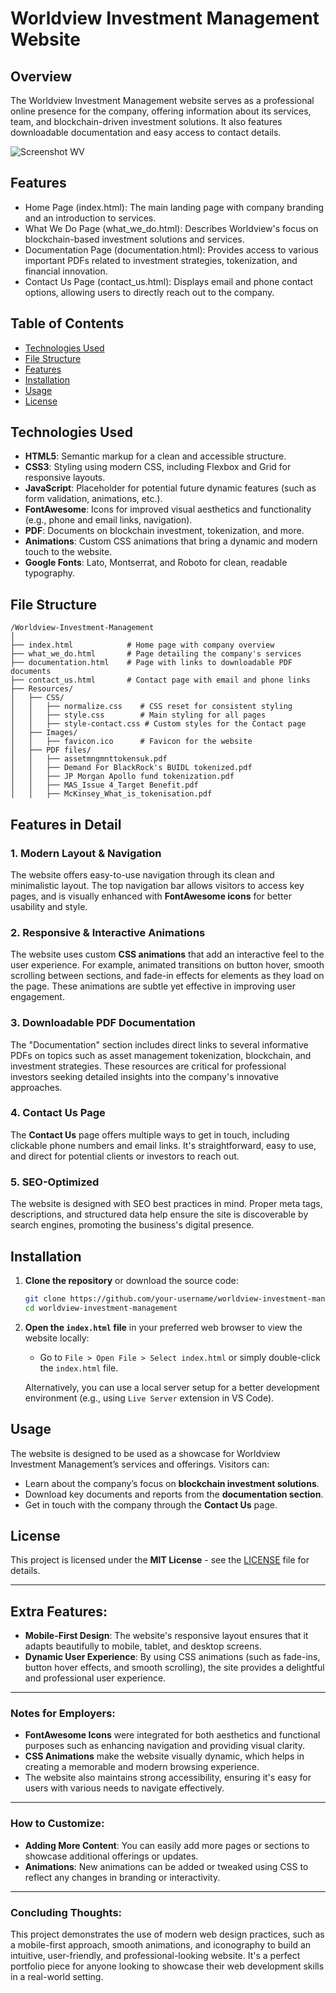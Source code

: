 # Worldview Investment Management Website

## Overview
The Worldview Investment Management website serves as a professional online presence for the company, offering information about its services, team, and blockchain-driven investment solutions. It also features downloadable documentation and easy access to contact details.

![Screenshot WV](https://github.com/user-attachments/assets/dfce8c07-e6c0-4e80-815f-5f6847772771)

## Features
- Home Page (index.html): The main landing page with company branding and an introduction to services.
- What We Do Page (what_we_do.html): Describes Worldview's focus on blockchain-based investment solutions and services.
- Documentation Page (documentation.html): Provides access to various important PDFs related to investment strategies, tokenization, and financial innovation.
- Contact Us Page (contact_us.html): Displays email and phone contact options, allowing users to directly reach out to the company.

## Table of Contents
- [Technologies Used](#technologies-used)
- [File Structure](#file-structure)
- [Features](#features)
- [Installation](#installation)
- [Usage](#usage)
- [License](#license)

## Technologies Used
- **HTML5**: Semantic markup for a clean and accessible structure.
- **CSS3**: Styling using modern CSS, including Flexbox and Grid for responsive layouts.
- **JavaScript**: Placeholder for potential future dynamic features (such as form validation, animations, etc.).
- **FontAwesome**: Icons for improved visual aesthetics and functionality (e.g., phone and email links, navigation).
- **PDF**: Documents on blockchain investment, tokenization, and more.
- **Animations**: Custom CSS animations that bring a dynamic and modern touch to the website.
- **Google Fonts**: Lato, Montserrat, and Roboto for clean, readable typography.

## File Structure
```
/Worldview-Investment-Management
│
├── index.html            # Home page with company overview
├── what_we_do.html       # Page detailing the company's services
├── documentation.html    # Page with links to downloadable PDF documents
├── contact_us.html       # Contact page with email and phone links
├── Resources/
│   ├── CSS/
│   │   ├── normalize.css    # CSS reset for consistent styling
│   │   ├── style.css        # Main styling for all pages
│   │   ├── style-contact.css # Custom styles for the Contact page
│   ├── Images/
│   │   ├── favicon.ico      # Favicon for the website
│   ├── PDF files/
│   │   ├── assetmngmnttokensuk.pdf
│   │   ├── Demand For BlackRock's BUIDL tokenized.pdf
│   │   ├── JP Morgan Apollo fund tokenization.pdf
│   │   ├── MAS_Issue 4_Target Benefit.pdf
│   │   ├── McKinsey_What_is_tokenisation.pdf
```

## Features in Detail

### 1. **Modern Layout & Navigation**
   The website offers easy-to-use navigation through its clean and minimalistic layout. The top navigation bar allows visitors to access key pages, and is visually enhanced with **FontAwesome icons** for better usability and style.

### 2. **Responsive & Interactive Animations**
   The website uses custom **CSS animations** that add an interactive feel to the user experience. For example, animated transitions on button hover, smooth scrolling between sections, and fade-in effects for elements as they load on the page. These animations are subtle yet effective in improving user engagement.

### 3. **Downloadable PDF Documentation**
   The "Documentation" section includes direct links to several informative PDFs on topics such as asset management tokenization, blockchain, and investment strategies. These resources are critical for professional investors seeking detailed insights into the company's innovative approaches.

### 4. **Contact Us Page**
   The **Contact Us** page offers multiple ways to get in touch, including clickable phone numbers and email links. It's straightforward, easy to use, and direct for potential clients or investors to reach out.

### 5. **SEO-Optimized**
   The website is designed with SEO best practices in mind. Proper meta tags, descriptions, and structured data help ensure the site is discoverable by search engines, promoting the business's digital presence.

## Installation
1. **Clone the repository** or download the source code:
   ```bash
   git clone https://github.com/your-username/worldview-investment-management.git
   cd worldview-investment-management
   ```

2. **Open the `index.html` file** in your preferred web browser to view the website locally:
   - Go to `File > Open File > Select index.html` or simply double-click the `index.html` file.

   Alternatively, you can use a local server setup for a better development environment (e.g., using `Live Server` extension in VS Code).

## Usage
The website is designed to be used as a showcase for Worldview Investment Management’s services and offerings. Visitors can:
- Learn about the company’s focus on **blockchain investment solutions**.
- Download key documents and reports from the **documentation section**.
- Get in touch with the company through the **Contact Us** page.

## License
This project is licensed under the **MIT License** - see the [LICENSE](LICENSE) file for details.

---

## Extra Features:
- **Mobile-First Design**: The website's responsive layout ensures that it adapts beautifully to mobile, tablet, and desktop screens.
- **Dynamic User Experience**: By using CSS animations (such as fade-ins, button hover effects, and smooth scrolling), the site provides a delightful and professional user experience.

---

### Notes for Employers:
- **FontAwesome Icons** were integrated for both aesthetics and functional purposes such as enhancing navigation and providing visual clarity.
- **CSS Animations** make the website visually dynamic, which helps in creating a memorable and modern browsing experience.
- The website also maintains strong accessibility, ensuring it's easy for users with various needs to navigate effectively.

---

### How to Customize:
- **Adding More Content**: You can easily add more pages or sections to showcase additional offerings or updates.
- **Animations**: New animations can be added or tweaked using CSS to reflect any changes in branding or interactivity.

---

### Concluding Thoughts:
This project demonstrates the use of modern web design practices, such as a mobile-first approach, smooth animations, and iconography to build an intuitive, user-friendly, and professional-looking website. It's a perfect portfolio piece for anyone looking to showcase their web development skills in a real-world setting.

